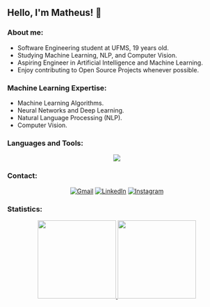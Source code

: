 ## Hello, I'm Matheus! 👋

### About me:
- Software Engineering student at UFMS, 19 years old.
- Studying Machine Learning, NLP, and Computer Vision.
- Aspiring Engineer in Artificial Intelligence and Machine Learning.
- Enjoy contributing to Open Source Projects whenever possible.

### Machine Learning Expertise:
- Machine Learning Algorithms.
- Neural Networks and Deep Learning.
- Natural Language Processing (NLP).
- Computer Vision.

### Languages and Tools:

<p align="center">
  <a href="https://skillicons.dev">
    <img src="https://skillicons.dev/icons?i=tensorflow,pytorch,sklearn,opencv,py,gcp,java,c,cpp,ts,r,nodejs,js,express,npm,bash,azure,aws,selenium,git,kubernetes,docker,postgres,mongodb,mysql,postman,regex,kali,linux,gitlab"/>
  </a>
</p>

### Contact:
<div align="center">

  [![Gmail](https://img.shields.io/badge/-Gmail-%23333?style=for-the-badge&logo=gmail&logoColor=white)](mailto:vinicius.matheus@ufms.br)
  [![LinkedIn](https://img.shields.io/badge/-LinkedIn-%230077B5?style=for-the-badge&logo=linkedin&logoColor=white)](https://www.linkedin.com/in/matheus-vinicius-da-silva-de-oliveira-3738851b8)
  [![Instagram](https://img.shields.io/badge/-Instagram-%23E4405F?style=for-the-badge&logo=instagram&logoColor=white)](https://www.instagram.com/matheus_sainth/)
</div>

### Statistics:
<div align="center">
  <a href="https://github.com/Neural-Matheus">
    <img height="180em" src="https://github-readme-stats.vercel.app/api?username=Neural-Matheus&show_icons=true&theme=radical&include_all_commits=true&count_private=true&bg_color=0D1117&title_color=05B6E2&text_color=FFFFFF"/>
    <img height="180em" src="https://github-readme-stats.vercel.app/api/top-langs/?username=Neural-Matheus&layout=compact&langs_count=7&theme=radical&bg_color=0D1117&title_color=05B6E2&text_color=FFFFFF"/>
  </a>
</div>

